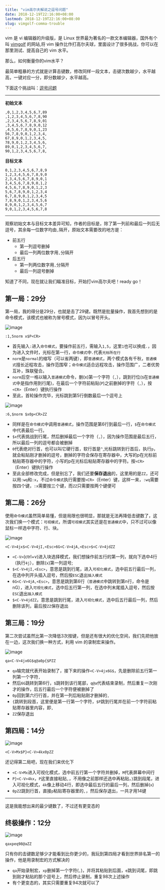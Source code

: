 ```yaml
---
title: "vim高尔夫解说之逗号问题"
date: 2018-12-19T22:16:00+08:00
lastmod: 2018-12-19T22:16:00+08:00
slug: vimgolf-comma-trouble 
---
```


vim 是 vi 编辑器的升级版，是 Linux <i class="fa fa-linux" aria-hidden="true"></i> 世界最为著名的一款文本编辑器，国外有个叫 [vimgolf](http://www.vimgolf.com) 的网站,将 vim 操作比作打高尔夫球，里面设计了很多挑战，你可以在那里测试、提高自己的 vim 水平。

那么，如何衡量你的vim水平？

最简单粗暴的方式就是计算击键数，修改同样一段文本，击键次数越少，水平越高，一键对应一分，即分数越少，水平越高。

下面这个挑战叫：[逗号问题](http://www.vimgolf.com/challenges/5ba020f91abf2d000951055c)

---

**初始文本**

```shell
,0,1,2,3,4,5,6,7,89
,1,2,3,4,5,6,7,8,90
,2,3,4,5,6,7,8,9,01
,3,4,5,6,7,8,9,0,12
,4,5,6,7,8,9,0,1,23
56,7,8,9,0,1,2,3,4,
67,8,9,0,1,2,3,4,5,
78,9,0,1,2,3,4,5,6,
89,0,1,2,3,4,5,6,7,
90,1,2,3,4,5,6,7,8,
```

**目标文本**

```shell
0,1,2,3,4,5,6,7,8,9
1,2,3,4,5,6,7,8,9,0
2,3,4,5,6,7,8,9,0,1
3,4,5,6,7,8,9,0,1,2
4,5,6,7,8,9,0,1,2,3
5,6,7,8,9,0,1,2,3,4
6,7,8,9,0,1,2,3,4,5
7,8,9,0,1,2,3,4,5,6
8,9,0,1,2,3,4,5,6,7
9,0,1,2,3,4,5,6,7,8
```
---

观察初始文本与目标文本差异可知，作者的目标是，除了第一列前和最后一列后无逗号，其余每一位数字均由`,`隔开，原始文本需要改的地方是：

- 前五行
	- 第一列逗号删掉
	- 最后一列两位数字用`,`分隔开
- 后五行
	- 第一列两位数字用`,`分隔开
	- 最后一列逗号删掉

知道了不同，现在就让我们瞄准目标，开始打vim高尔夫吧！ready go！


## 第一局：29分

第一局，我的得分是29分，也就是击了29键。既然是批量操作，我首先想到的是命令模式，该模式也被称为冒号模式，因为以冒号开头。

![image](https://ws3.sinaimg.cn/large/006tNbRwly1fyfjq1umxxg307u074q3g.gif)

```shell
:1,5norm x$P<CR>
```

- 首先输入`:`进入`命令模式`，要操作前五行，需输入`1,5`，这里`1`也可以换成`.`，因为进入文件时，光标在第一行，`命令模式`中`.`代表`光标所在行`
- `norm`是`normal`的缩写（可以省两键），即`普通模式`，两个模式各有千秋，`普通模式`擅长近程攻击，操作范围窄；`命令模式`适合远程攻击，操作范围广，二者优势互补，珠联璧合。
- `norm`后空一格以输入`普通模式`命令，删(x)第一个字符（`,`），跳到行位(`$`在`普通模式`中是指作用到行尾)，在最后一个字符前粘贴(`P`)之前删掉的字符（`,`），按`<CR>`（Enter）键执行操作
- 至此，首轮操作完毕，光标跳到第5行倒数最后一个逗号上

![image](https://ws3.sinaimg.cn/large/006tNbRwly1fyfjusmf8pg307u0743z3.gif)

```shell
:6,$norm $x0p<CR>ZZ
```

- 同样是在`命令模式`中调用`普通模式`，操作范围是第6行到最后一行，`$`在`命令模式`中代表最后一行。
- `$x`代表挑战到行尾，然后删掉最后一个字符（`,`），因为操作范围是最后五行，所以最后一列的逗号都会被删掉
- `0`代表绝对行首，也可以叫它硬行首，软行首是`^`,光标跳转到行首后，执行`p`，就会粘贴刚才删掉的逗号，删掉的字符会保存在寄存器中，大写的p在光标前粘贴寄存器中的字符，小写的p在光标后粘贴寄存器中的字符。按`<CR>`（Enter）键执行操作
- 至此全部修改完成，但是别忘了，我们还要**保存退出**的，这里用的是`ZZ`，还可以用`:wq`和`:x`，不过`命令模式`执行需要按`<CR>`（Enter）键，这样一来，`:wq`需要按四个键，`:x`需要按三个键，而`ZZ`只需要按两个键便可

## 第二局：26分

使用`命令模式`虽然简单易懂，但是局限也很明显，那就是无法再降低击键数了，这次我们换一个模式：`可视模式`，所谓`可视模式`其实还是在`普通模式`中，只不过可以像鼠标一样选中字符、行、块。

![image](https://ws4.sinaimg.cn/large/006tNbRwly1fyfjvnost9g307u074407.gif)

```shell
<C-V>4jx$<C-V>4jI,<Esc>6G<C-V>4jA,<Esc>$<C-V>4jdZZ
```

- `<C-V>`(ctrl+v)进入块选择模式，我们想操作前五行的第一列，就向下选中4行（执行`4j`），删除(`x`)第一列逗号;
- `$<C-V>4jI,<Esc>`，意思是跳到行尾，进入`可视化模式`，选中前五行最后一列，在选中列开头插入逗号，然后按`ESC`退出`插入模式`
- `6G<C-V>4jA,<Esc>`，意思是跳到第6行（`普通模式`中跳转到第n行，命令是nG），进入`可视化模式`，选中后五行第一列，在选中列末尾插入逗号，然后按`ESC`退出`插入模式`
- `$<C-V>4jdZZ`，意思是跳到行尾，进入`可视化模式`，选中后五行最后一列，然后删除该列，最后按`ZZ`保存退出

## 第三局：19分

第二次尝试虽然比第一次降低3次按键，但是还有很大的优化空间，我们先把他放在一边，这次我们换一种方式，利用 vim 的录制宏来操作。

![image](https://ws3.sinaimg.cn/large/006tNbRwly1fyfjwwqtcgg307u074gmy.gif)

```shell
qa<C-V>4jx6G$q@a0p{$PZZ
```

- `qa`输完就代表开始录制了，接下来的操作`<C-V>4jx6G$`，先是删除前五行第一列第一个字符`,`
- 然后`6G`跳转到第6行，`$`跳转到该行尾部，`q@a`代表结束录制，然后重复一次刚才的操作，后五行最后一个字符便被删掉了
- `0p`回到第六行行首，并在第一列后粘贴刚才删掉的`,`
- `{`跳转到段首，这里便是第一行第一个字符，`$P`跳到行尾并在前一个字符前粘贴寄存器里内容，即`,`
- `ZZ`保存退出

## 第四局：14分

![image](https://ws1.sinaimg.cn/large/006tNbRwly1fyfjyzjx4kg307u074js0.gif)

```shell
<C-V>Mx$P}<C-V>4kx0pZZ
```

还记得第二局吧，现在我们来优化下
- `<C-V>Mx`进入可视化模式，选中前五行第一个字符并删掉，`M`代表屏幕中间行
- `P}<C-V>4kx`，`P`这里直接粘贴`,`，不用像之前那样还选中再粘贴，`}`跳到段尾，进入可视化模式，`4k`像上移动4行，即选中最后五行的最后一列，然后删掉(`x`)
- `0pZZ`跳到行首，直接`p`粘贴寄存器里的`,`，然后保存退出，一共才用14键
---
这是我能想出来的最少键数了，不过还有更变态的


## <i class="fa fa-thumbs-up" aria-hidden="true"></i> 终极操作：12分

![image](https://ws1.sinaimg.cn/large/006tNbRwly1fyfk0jipsyg307u074gm8.gif)

```shell
qaxpeq98@aZZ
```

只有你的击键数足够少才能看到比你更少的，我玩到第四局才看到世界排名第一的操作，他是用录制宏的方式解决的

- `qa`开始录制宏，`xp`删掉第一个字符(`,`)，并将其粘贴到后面，`e`跳到词尾，即跳到刚才粘贴的那个逗号上，然后停止录制，重复98次上述操作
- 有个更变态的，其实只需要重复94次就可以了
